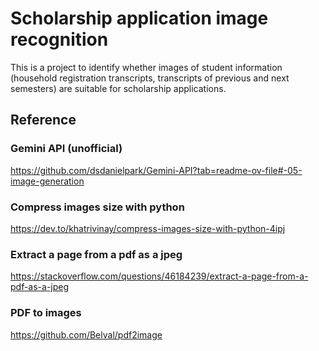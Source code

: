 # Scholarship application image recognition
This is a project to identify whether images of student information (household registration transcripts, transcripts of previous and next semesters) are suitable for scholarship applications.

## Reference

### Gemini API (unofficial)
https://github.com/dsdanielpark/Gemini-API?tab=readme-ov-file#-05-image-generation

### Compress images size with python
https://dev.to/khatrivinay/compress-images-size-with-python-4ipj

### Extract a page from a pdf as a jpeg
https://stackoverflow.com/questions/46184239/extract-a-page-from-a-pdf-as-a-jpeg

### PDF to images
https://github.com/Belval/pdf2image
